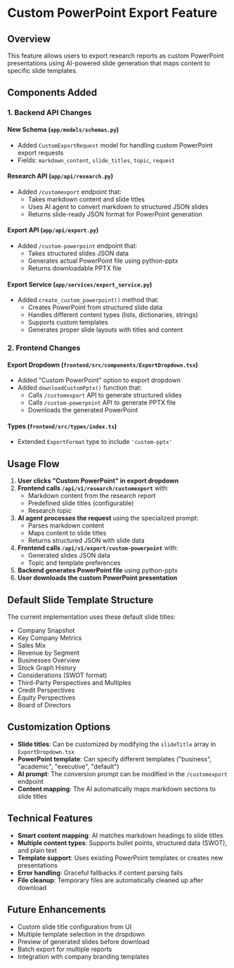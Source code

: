 # Custom PowerPoint Export Feature

## Overview
This feature allows users to export research reports as custom PowerPoint presentations using AI-powered slide generation that maps content to specific slide templates.

## Components Added

### 1. Backend API Changes

#### New Schema (`app/models/schemas.py`)
- Added `CustomExportRequest` model for handling custom PowerPoint export requests
- Fields: `markdown_content`, `slide_titles`, `topic`, `request`

#### Research API (`app/api/research.py`)
- Added `/customexport` endpoint that:
  - Takes markdown content and slide titles
  - Uses AI agent to convert markdown to structured JSON slides
  - Returns slide-ready JSON format for PowerPoint generation

#### Export API (`app/api/export.py`)
- Added `/custom-powerpoint` endpoint that:
  - Takes structured slides JSON data
  - Generates actual PowerPoint file using python-pptx
  - Returns downloadable PPTX file

#### Export Service (`app/services/export_service.py`)
- Added `create_custom_powerpoint()` method that:
  - Creates PowerPoint from structured slide data
  - Handles different content types (lists, dictionaries, strings)
  - Supports custom templates
  - Generates proper slide layouts with titles and content

### 2. Frontend Changes

#### Export Dropdown (`frontend/src/components/ExportDropdown.tsx`)
- Added "Custom PowerPoint" option to export dropdown
- Added `downloadCustomPptx()` function that:
  - Calls `/customexport` API to generate structured slides
  - Calls `/custom-powerpoint` API to generate PPTX file
  - Downloads the generated PowerPoint

#### Types (`frontend/src/types/index.ts`)
- Extended `ExportFormat` type to include `'custom-pptx'`

## Usage Flow

1. **User clicks "Custom PowerPoint" in export dropdown**
2. **Frontend calls `/api/v1/research/customexport`** with:
   - Markdown content from the research report
   - Predefined slide titles (configurable)
   - Research topic
3. **AI agent processes the request** using the specialized prompt:
   - Parses markdown content
   - Maps content to slide titles
   - Returns structured JSON with slide data
4. **Frontend calls `/api/v1/export/custom-powerpoint`** with:
   - Generated slides JSON data
   - Topic and template preferences
5. **Backend generates PowerPoint file** using python-pptx
6. **User downloads the custom PowerPoint presentation**

## Default Slide Template Structure

The current implementation uses these default slide titles:
- Company Snapshot
- Key Company Metrics
- Sales Mix
- Revenue by Segment
- Businesses Overview
- Stock Graph History
- Considerations (SWOT format)
- Third-Party Perspectives and Multiples
- Credit Perspectives
- Equity Perspectives
- Board of Directors

## Customization Options

- **Slide titles**: Can be customized by modifying the `slideTitle` array in `ExportDropdown.tsx`
- **PowerPoint template**: Can specify different templates ("business", "academic", "executive", "default")
- **AI prompt**: The conversion prompt can be modified in the `/customexport` endpoint
- **Content mapping**: The AI automatically maps markdown sections to slide titles

## Technical Features

- **Smart content mapping**: AI matches markdown headings to slide titles
- **Multiple content types**: Supports bullet points, structured data (SWOT), and plain text
- **Template support**: Uses existing PowerPoint templates or creates new presentations
- **Error handling**: Graceful fallbacks if content parsing fails
- **File cleanup**: Temporary files are automatically cleaned up after download

## Future Enhancements

- Custom slide title configuration from UI
- Multiple template selection in the dropdown
- Preview of generated slides before download
- Batch export for multiple reports
- Integration with company branding templates
